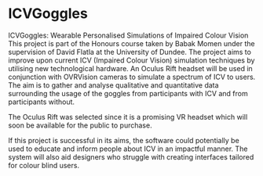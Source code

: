 # ICVGoggles
ICVGoggles: Wearable Personalised Simulations of Impaired Colour Vision
This project is part of the Honours course taken by Babak Momen under the supervision of David Flatla at the University of Dundee.
The project aims to improve upon current ICV (Impaired Colour Vision) simulation techniques by utilising new technological hardware. 
An Oculus Rift headset will be used in conjunction with OVRVision cameras to simulate a spectrum of ICV to users. 
The aim is to gather and analyse qualitative and quantitative data surrounding the usage of the goggles from participants with ICV and from participants without. 

The Oculus Rift was selected since it is a promising VR headset which will soon be available for the public to purchase.

If this project is successful in its aims, the software could potentially be used to educate and inform people about ICV in an impactful manner. 
The system will also aid designers who struggle with creating interfaces tailored for colour blind users.
